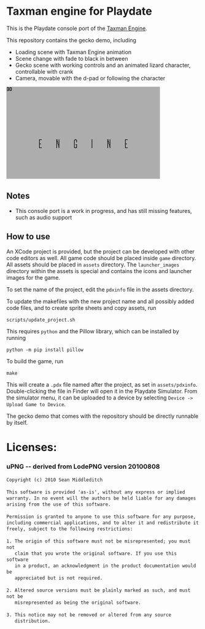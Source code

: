 # Taxman engine for Playdate

This is the Playdate console port of the [Taxman Engine](https://github.com/mcdevon/taxman-engine).

This repository contains the gecko demo, including

- Loading scene with Taxman Engine animation
- Scene change with fade to black in between
- Gecko scene with working controls and an animated lizard character, controllable with crank
- Camera, movable with the d-pad or following the character

![Gecko animation](demo-1.gif)

## Notes

- This console port is a work in progress, and has still missing features, such as audio support

## How to use

An XCode project is provided, but the project can be developed with other code editors as well. All game code should be placed inside `game` directory. All assets should be placed in `assets` directory. The `launcher_images` directory within the assets is special and contains the icons and launcher images for the game.

To set the name of the project, edit the `pdxinfo` file in the assets directory.

To update the makefiles with the new project name and all possibly added code files, and to create sprite sheets and copy assets, run

```
scripts/update_project.sh
```

This requires `python` and the Pillow library, which can be installed by running

```
python -m pip install pillow
```

To build the game, run

```
make
```

This will create a `.pdx` file named after the project, as set in `assets/pdxinfo`. Double-clicking the file in Finder will open it in the Playdate Simulator. From the simulator menu, it can be uploaded to a device by selecting `Device -> Upload Game to Device`.

The gecko demo that comes with the repository should be directly runnable by itself.

# Licenses:

### uPNG -- derived from LodePNG version 20100808

```Copyright (c) 2005-2010 Lode Vandevenne
Copyright (c) 2010 Sean Middleditch

This software is provided 'as-is', without any express or implied
warranty. In no event will the authors be held liable for any damages
arising from the use of this software.

Permission is granted to anyone to use this software for any purpose,
including commercial applications, and to alter it and redistribute it
freely, subject to the following restrictions:

1. The origin of this software must not be misrepresented; you must not
   claim that you wrote the original software. If you use this software
   in a product, an acknowledgment in the product documentation would be
   appreciated but is not required.

2. Altered source versions must be plainly marked as such, and must not be
   misrepresented as being the original software.

3. This notice may not be removed or altered from any source
   distribution.
```
